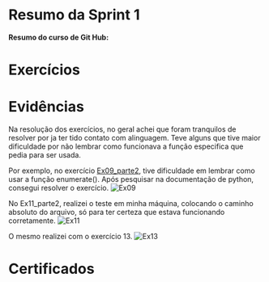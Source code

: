 # Resumo da Sprint 1


**Resumo do curso de Git Hub:**



# Exercícios


# Evidências
Na resolução dos exercícios, no geral achei que foram tranquilos de resolver por ja ter tido contato com alinguagem. Teve alguns que tive maior dificuldade por não lembrar como funcionava a função especifica que pedia para ser usada.

Por exemplo, no exercício  [Ex09_parte2](../Sprint%203/Exercícios/Ex09_parte2.py), tive dificuldade em lembrar como usar a função enumerate(). Após pesquisar na documentação de python, consegui resolver o exercício.
![Ex09](../Sprint%203/Exercícios/Evidencias_Ex/Ex09_Parte2.jpg)


No Ex11_parte2, realizei o teste em minha máquina, colocando o caminho absoluto do arquivo, só para ter certeza que estava funcionando corretamente.
![Ex11](../Sprint%203/Exercícios/Evidencias_Ex/Ex11_parte2.jpg)

O mesmo realizei com o exercício 13.
![Ex13](../Sprint%203/Exercícios/Evidencias_Ex/Ex13_parte2.jpg)





# Certificados



